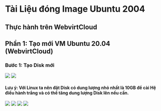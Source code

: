 # Tài Liệu đóng Image Ubuntu 2004

## Thực hành trên WebvirtCloud

## Phần 1: Tạo mới VM Ubuntu 20.04 (WebvirtCloud)

### Bước 1: Tạo Disk mới

<img src="https://imgur.com/IZeTWld.png">

<img src="https://imgur.com/vBMt1mC.png">

#### Lưu ý: Với Linux ta nên đặt Disk có dung lượng nhỏ nhất là 10GB để cài Hệ điều hành trắng và có thể tăng dung lượng Disk lên nếu cần.

<img src="https://imgur.com/CctwvP4.png">

<img src="https://imgur.com/SmVQrsm.png">

<img src="https://imgur.com/1wIyv5d.png">

<img src="https://imgur.com/DCKb9UE.png">
